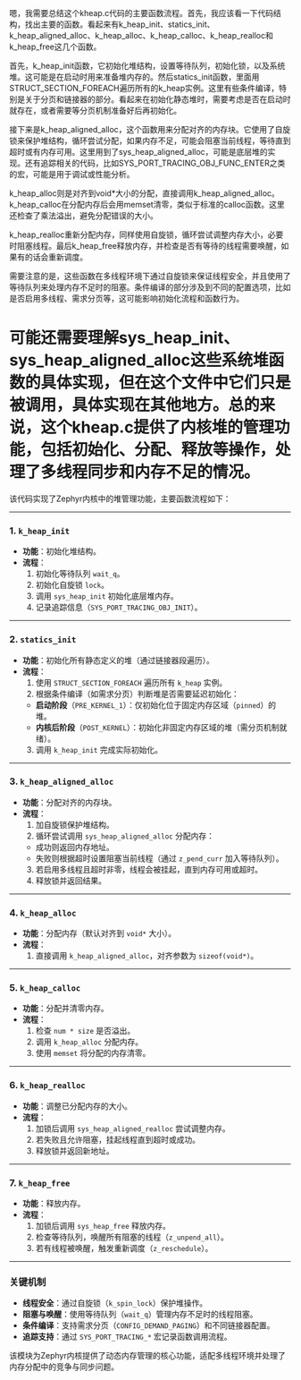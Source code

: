 嗯，我需要总结这个kheap.c代码的主要函数流程。首先，我应该看一下代码结构，找出主要的函数。看起来有k_heap_init、statics_init、k_heap_aligned_alloc、k_heap_alloc、k_heap_calloc、k_heap_realloc和k_heap_free这几个函数。

首先，k_heap_init函数，它初始化堆结构，设置等待队列，初始化锁，以及系统堆。这可能是在启动时用来准备堆内存的。然后statics_init函数，里面用STRUCT_SECTION_FOREACH遍历所有的k_heap实例。这里有些条件编译，特别是关于分页和链接器的部分。看起来在初始化静态堆时，需要考虑是否在启动时就存在，或者需要等分页机制准备好后再初始化。

接下来是k_heap_aligned_alloc，这个函数用来分配对齐的内存块。它使用了自旋锁来保护堆结构，循环尝试分配，如果内存不足，可能会阻塞当前线程，等待直到超时或有内存可用。这里用到了sys_heap_aligned_alloc，可能是底层堆的实现。还有追踪相关的代码，比如SYS_PORT_TRACING_OBJ_FUNC_ENTER之类的宏，可能是用于调试或性能分析。

k_heap_alloc则是对齐到void*大小的分配，直接调用k_heap_aligned_alloc。k_heap_calloc在分配内存后会用memset清零，类似于标准的calloc函数。这里还检查了乘法溢出，避免分配错误的大小。

k_heap_realloc重新分配内存，同样使用自旋锁，循环尝试调整内存大小，必要时阻塞线程。最后k_heap_free释放内存，并检查是否有等待的线程需要唤醒，如果有的话会重新调度。

需要注意的是，这些函数在多线程环境下通过自旋锁来保证线程安全，并且使用了等待队列来处理内存不足时的阻塞。条件编译的部分涉及到不同的配置选项，比如是否启用多线程、需求分页等，这可能影响初始化流程和函数行为。

可能还需要理解sys_heap_init、sys_heap_aligned_alloc这些系统堆函数的具体实现，但在这个文件中它们只是被调用，具体实现在其他地方。总的来说，这个kheap.c提供了内核堆的管理功能，包括初始化、分配、释放等操作，处理了多线程同步和内存不足的情况。
================================================
该代码实现了Zephyr内核中的堆管理功能，主要函数流程如下：

---

### **1. `k_heap_init`**
- **功能**：初始化堆结构。
- **流程**：
  1. 初始化等待队列 `wait_q`。
  2. 初始化自旋锁 `lock`。
  3. 调用 `sys_heap_init` 初始化底层堆内存。
  4. 记录追踪信息（`SYS_PORT_TRACING_OBJ_INIT`）。

---

### **2. `statics_init`**
- **功能**：初始化所有静态定义的堆（通过链接器段遍历）。
- **流程**：
  1. 使用 `STRUCT_SECTION_FOREACH` 遍历所有 `k_heap` 实例。
  2. 根据条件编译（如需求分页）判断堆是否需要延迟初始化：
    - **启动阶段**（`PRE_KERNEL_1`）：仅初始化位于固定内存区域（`pinned`）的堆。
    - **内核后阶段**（`POST_KERNEL`）：初始化非固定内存区域的堆（需分页机制就绪）。
  3. 调用 `k_heap_init` 完成实际初始化。

---

### **3. `k_heap_aligned_alloc`**
- **功能**：分配对齐的内存块。
- **流程**：
  1. 加自旋锁保护堆结构。
  2. 循环尝试调用 `sys_heap_aligned_alloc` 分配内存：
    - 成功则返回内存地址。
    - 失败则根据超时设置阻塞当前线程（通过 `z_pend_curr` 加入等待队列）。
  3. 若启用多线程且超时非零，线程会被挂起，直到内存可用或超时。
  4. 释放锁并返回结果。

---

### **4. `k_heap_alloc`**
- **功能**：分配内存（默认对齐到 `void*` 大小）。
- **流程**：
  1. 直接调用 `k_heap_aligned_alloc`，对齐参数为 `sizeof(void*)`。

---

### **5. `k_heap_calloc`**
- **功能**：分配并清零内存。
- **流程**：
  1. 检查 `num * size` 是否溢出。
  2. 调用 `k_heap_alloc` 分配内存。
  3. 使用 `memset` 将分配的内存清零。

---

### **6. `k_heap_realloc`**
- **功能**：调整已分配内存的大小。
- **流程**：
  1. 加锁后调用 `sys_heap_aligned_realloc` 尝试调整内存。
  2. 若失败且允许阻塞，挂起线程直到超时或成功。
  3. 释放锁并返回新地址。

---

### **7. `k_heap_free`**
- **功能**：释放内存。
- **流程**：
  1. 加锁后调用 `sys_heap_free` 释放内存。
  2. 检查等待队列，唤醒所有阻塞的线程（`z_unpend_all`）。
  3. 若有线程被唤醒，触发重新调度（`z_reschedule`）。

---

### **关键机制**
- **线程安全**：通过自旋锁（`k_spin_lock`）保护堆操作。
- **阻塞与唤醒**：使用等待队列（`wait_q`）管理内存不足时的线程阻塞。
- **条件编译**：支持需求分页（`CONFIG_DEMAND_PAGING`）和不同链接器配置。
- **追踪支持**：通过 `SYS_PORT_TRACING_*` 宏记录函数调用流程。

该模块为Zephyr内核提供了动态内存管理的核心功能，适配多线程环境并处理了内存分配中的竞争与同步问题。